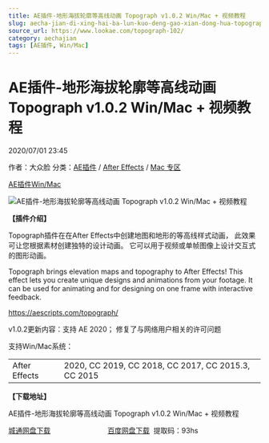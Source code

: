 ```yaml
---
title: AE插件-地形海拔轮廓等高线动画 Topograph v1.0.2 Win/Mac + 视频教程
slug: aecha-jian-di-xing-hai-ba-lun-kuo-deng-gao-xian-dong-hua-topograph-v1-0-2-win-mac-shi-pin-jiao-cheng
source_url: https://www.lookae.com/topograph-102/
category: aechajian
tags: [AE插件, Win/Mac]
---
```

# AE插件-地形海拔轮廓等高线动画 Topograph v1.0.2 Win/Mac + 视频教程

2020/07/01 23:45

作者：大众脸
分类：[AE插件](https://www.lookae.com/after-effects/aechajian/) / [After Effects](https://www.lookae.com/after-effects/) / [Mac 专区](https://www.lookae.com/mac-osx/)

[AE插件](https://www.lookae.com/tag/ae%e6%8f%92%e4%bb%b6/)[Win/Mac](https://www.lookae.com/tag/winmac/)

![AE插件-地形海拔轮廓等高线动画 Topograph v1.0.2 Win/Mac + 视频教程](https://www.lookae.com/wp-content/uploads/2019/09/Topograph.jpg "AE插件-地形海拔轮廓等高线动画 Topograph v1.0.2 Win/Mac + 视频教程-LookAE.com")

**【插件介绍】**

Topograph插件在在After Effects中创建地图和地形的等高线样式动画， 此效果可让您根据素材创建独特的设计动画。 它可以用于视频或单帧图像上设计交互式的图形动画。

Topograph brings elevation maps and topography to After Effects! This effect lets you create unique designs and animations from your footage. It can be used for animating and for designing on one frame with interactive feedback.

https://aescripts.com/topograph/

v1.0.2更新内容：支持 AE 2020； 修复了与网络用户相关的许可问题

支持Win/Mac系统：

|  |  |
| --- | --- |
| After Effects | 2020, CC 2019, CC 2018, CC 2017, CC 2015.3, CC 2015 |

**【下载地址】**

AE插件-地形海拔轮廓等高线动画 Topograph v1.0.2 Win/Mac + 视频教程

[城通网盘下载](https://089u.com/file/680462-451413588)                             [百度网盘下载](https://pan.baidu.com/s/11QxmeO2TCuNQVmeXYGR3gg)  提取码：93hs
